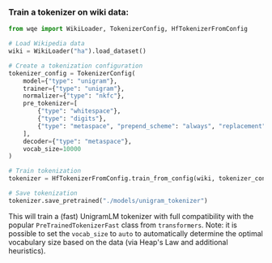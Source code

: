 ### Train a tokenizer on wiki data:

```python
from wqe import WikiLoader, TokenizerConfig, HfTokenizerFromConfig

# Load Wikipedia data
wiki = WikiLoader("ha").load_dataset()

# Create a tokenization configuration
tokenizer_config = TokenizerConfig(
    model={"type": "unigram"},
    trainer={"type": "unigram"},
    normalizer={"type": "nkfc"},
    pre_tokenizer=[
        {"type": "whitespace"},
        {"type": "digits"},
        {"type": "metaspace", "prepend_scheme": "always", "replacement": "▁"}
    ],
    decoder={"type": "metaspace"},
    vocab_size=10000
)

# Train tokenization
tokenizer = HfTokenizerFromConfig.train_from_config(wiki, tokenizer_config)

# Save tokenization
tokenizer.save_pretrained("./models/unigram_tokenizer")
```
This will train a (fast) UnigramLM tokenizer with full compatibility with
the popular `PreTrainedTokenizerFast` class from `transformers`. Note: it is
possible to set the `vocab_size` to `auto` to automatically determine the
optimal vocabulary size based on the data (via Heap's Law and additional heuristics).
